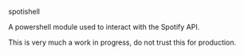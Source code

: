 spotishell

A powershell module used to interact with the Spotify API.

This is very much a work in progress, do not trust this for production.
